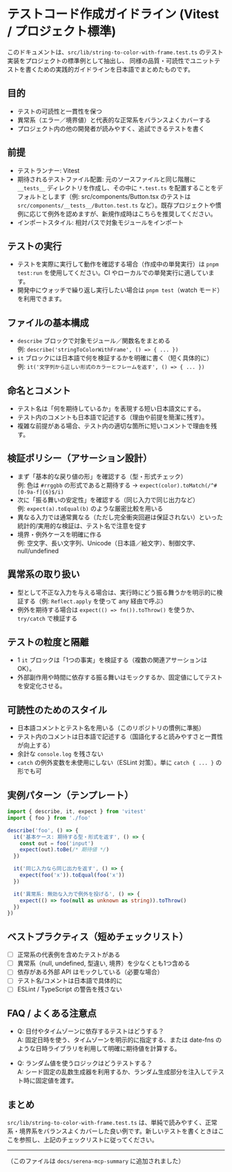 # テストコード作成ガイドライン (Vitest / プロジェクト標準)

このドキュメントは、`src/lib/string-to-color-with-frame.test.ts` のテスト実装をプロジェクトの標準例として抽出し、
同様の品質・可読性でユニットテストを書くための実践的ガイドラインを日本語でまとめたものです。

## 目的

- テストの可読性と一貫性を保つ
- 異常系（エラー／境界値）と代表的な正常系をバランスよくカバーする
- プロジェクト内の他の開発者が読みやすく、追試できるテストを書く

## 前提

- テストランナー: Vitest
- 期待されるテストファイル配置: 元のソースファイルと同じ階層に `__tests__` ディレクトリを作成し、その中に `*.test.ts` を配置することをデフォルトとします（例: src/components/Button.tsx のテストは `src/components/__tests__/Button.test.ts` など）。既存プロジェクトや慣例に応じて例外を認めますが、新規作成時はこちらを推奨してください。
- インポートスタイル: 相対パスで対象モジュールをインポート

## テストの実行

- テストを実際に実行して動作を確認する場合（作成中の単発実行）は `pnpm test:run` を使用してください。CI やローカルでの単発実行に適しています。
- 開発中にウォッチで繰り返し実行したい場合は `pnpm test`（watch モード）を利用できます。

## ファイルの基本構成

- `describe` ブロックで対象モジュール／関数名をまとめる  
  例: `describe('stringToColorWithFrame', () => { ... })`
- `it` ブロックには日本語で何を検証するかを明確に書く（短く具体的に）  
  例: `it('文字列から正しい形式のカラーとフレームを返す', () => { ... })`

## 命名とコメント

- テスト名は「何を期待しているか」を表現する短い日本語文にする。
- テスト内のコメントも日本語で記述する（理由や前提を簡潔に残す）。
- 複雑な前提がある場合、テスト内の適切な箇所に短いコメントで理由を残す。

## 検証ポリシー（アサーション設計）

- まず「基本的な戻り値の形」を確認する（型・形式チェック）  
  例: 色は `#rrggbb` の形式であると期待する → `expect(color).toMatch(/^#[0-9a-f]{6}$/i)`
- 次に「振る舞いの安定性」を確認する（同じ入力で同じ出力など）  
  例: `expect(a).toEqual(b)` のような厳密比較を用いる
- 異なる入力では通常異なる（ただし完全衝突回避は保証されない）といった統計的/実用的な検証は、テスト名で注意を促す
- 境界・例外ケースを明確に作る  
  例: 空文字、長い文字列、Unicode（日本語／絵文字）、制御文字、null/undefined

## 異常系の取り扱い

- 型として不正な入力を与える場合は、実行時にどう振る舞うかを明示的に検証する（例: `Reflect.apply` を使って any 経由で呼ぶ）
- 例外を期待する場合は `expect(() => fn()).toThrow()` を使うか、`try/catch` で検証する

## テストの粒度と隔離

- 1 `it` ブロックは「1つの事実」を検証する（複数の関連アサーションは OK）。
- 外部副作用や時間に依存する振る舞いはモックするか、固定値にしてテストを安定化させる。

## 可読性のためのスタイル

- 日本語コメントとテスト名を用いる（このリポジトリの慣例に準拠）
- テスト内のコメントは日本語で記述する（国語化すると読みやすさと一貫性が向上する）
- 余計な `console.log` を残さない
- `catch` の例外変数を未使用にしない（ESLint 対策）。単に `catch { ... }` の形でも可

## 実例パターン（テンプレート）

```ts
import { describe, it, expect } from 'vitest'
import { foo } from './foo'

describe('foo', () => {
  it('基本ケース: 期待する型・形式を返す', () => {
    const out = foo('input')
    expect(out).toBe(/* 期待値 */)
  })

  it('同じ入力なら同じ出力を返す', () => {
    expect(foo('x')).toEqual(foo('x'))
  })

  it('異常系: 無効な入力で例外を投げる', () => {
    expect(() => foo(null as unknown as string)).toThrow()
  })
})
```

## ベストプラクティス（短めチェックリスト）

- [ ] 正常系の代表例を含めたテストがある
- [ ] 異常系（null, undefined, 型違い, 境界）を少なくとも1つ含める
- [ ] 依存がある外部 API はモックしている（必要な場合）
- [ ] テスト名/コメントは日本語で具体的に
- [ ] ESLint / TypeScript の警告を残さない

## FAQ / よくある注意点

- Q: 日付やタイムゾーンに依存するテストはどうする？  
  A: 固定日時を使う、タイムゾーンを明示的に指定する、または date-fns のような日時ライブラリを利用して明確に期待値を計算する。

- Q: ランダム値を使うロジックはどうテストする？  
  A: シード固定の乱数生成器を利用するか、ランダム生成部分を注入してテスト時に固定値を渡す。

## まとめ

`src/lib/string-to-color-with-frame.test.ts` は、単純で読みやすく、正常系・境界系をバランスよくカバーした良い例です。新しいテストを書くときはここを参照し、上記のチェックリストに従ってください。

---

（このファイルは `docs/serena-mcp-summary` に追加されました）
